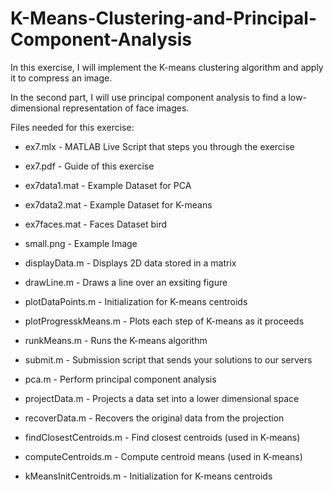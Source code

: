 # K-Means-Clustering-and-Principal-Component-Analysis
In this exercise, I will implement the K-means clustering algorithm and apply it to compress an image. 

In the second part, I will use principal component analysis to find a low-dimensional representation of face images. 

Files needed for this exercise: 

- ex7.mlx - MATLAB Live Script that steps you through the exercise 

- ex7.pdf - Guide of this exercise

- ex7data1.mat - Example Dataset for PCA 

- ex7data2.mat - Example Dataset for K-means 

- ex7faces.mat - Faces Dataset bird 

- small.png - Example Image 

- displayData.m - Displays 2D data stored in a matrix 

- drawLine.m - Draws a line over an exsiting figure 

- plotDataPoints.m - Initialization for K-means centroids 

- plotProgresskMeans.m - Plots each step of K-means as it proceeds 

- runkMeans.m - Runs the K-means algorithm 

- submit.m - Submission script that sends your solutions to our servers 

- pca.m - Perform principal component analysis 

- projectData.m - Projects a data set into a lower dimensional space 

- recoverData.m - Recovers the original data from the projection 

- findClosestCentroids.m - Find closest centroids (used in K-means) 

- computeCentroids.m - Compute centroid means (used in K-means) 

- kMeansInitCentroids.m - Initialization for K-means centroids
